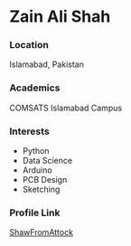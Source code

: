 # Zain Ali Shah

### Location

Islamabad, Pakistan

### Academics

COMSATS Islamabad Campus

### Interests

- Python
- Data Science
- Arduino
- PCB Design
- Sketching

### Profile Link

[ShawFromAttock](https://github.com/ShawFromAttock)
